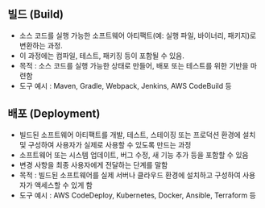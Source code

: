 
## 빌드 (Build)
- 소스 코드를 실행 가능한 소프트웨어 아티팩트(예: 실행 파일, 바이너리, 패키지)로 변환하는 과정.
- 이 과정에는 컴파일, 테스트, 패키징 등이 포함될 수 있음.
- 목적 : 소스 코드를 실행 가능한 상태로 만들어, 배포 또는 테스트를 위한 기반을 마련함
- 도구 예시 : Maven, Gradle, Webpack, Jenkins, AWS CodeBuild 등

## 배포 (Deployment)
- 빌드된 소프트웨어 아티팩트를 개발, 테스트, 스테이징 또는 프로덕션 환경에 설치 및 구성하여 사용자가 실제로 사용할 수 있도록 만드는 과정
- 소프트웨어 또는 시스템 업데이트, 버그 수정, 새 기능 추가 등을 포함할 수 있음
- 변경 사항을 최종 사용자에게 전달하는 단계를 말함
- 목적 : 빌드된 소프트웨어를 실제 서버나 클라우드 환경에 설치하고 구성하여 사용자가 액세스할 수 있게 함
- 도구 예시 : AWS CodeDeploy, Kubernetes, Docker, Ansible, Terraform 등
